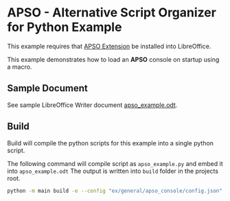 # APSO - Alternative Script Organizer for Python Example

This example requires that [APSO Extension](https://extensions.libreoffice.org/en/extensions/show/apso-alternative-script-organizer-for-python) be installed into LibreOffice.

This example demonstrates how to load an **APSO** console on startup using a macro.

## Sample Document

See sample LibreOffice Writer document [apso_example.odt](apso_example.odt).

## Build

Build will compile the python scripts for this example into a single python script.

The following command will compile script as `apso_example.py` and embed it into `apso_example.odt`
The output is written into `build` folder in the projects root.

```sh
python -m main build -e --config "ex/general/apso_console/config.json" --embed-src "ex/general/apso_console/apso_example.odt"
```
